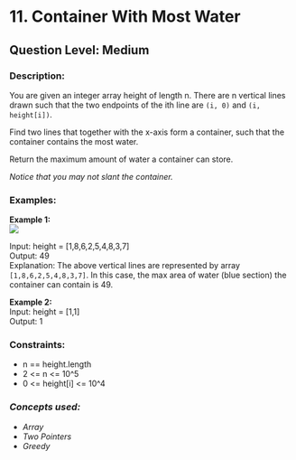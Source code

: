 # 11. Container With Most Water
## Question Level: Medium
### Description:
You are given an integer array height of length n. There are n vertical lines drawn such that the two endpoints of the ith line are ``(i, 0)`` and ``(i, height[i])``.

Find two lines that together with the x-axis form a container, such that the container contains the most water.

Return the maximum amount of water a container can store.

<i>Notice that you may not slant the container.</i>

### Examples:
<b>Example 1:</b><br>
<img src="https://s3-lc-upload.s3.amazonaws.com/uploads/2018/07/17/question_11.jpg"><br>

Input: height = [1,8,6,2,5,4,8,3,7]<br>
Output: 49<br>
Explanation: The above vertical lines are represented by array ``[1,8,6,2,5,4,8,3,7]``. In this case, the max area of water (blue section) the container can contain is 49.<br>

<b>Example 2:</b><br>
Input: height = [1,1]<br>
Output: 1<br>

### Constraints:
- n == height.length
- 2 <= n <= 10^5
- 0 <= height[i] <= 10^4

### <i> Concepts used:
- Array
- Two Pointers
- Greedy</i>